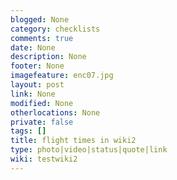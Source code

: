```yaml
---
blogged: None
category: checklists
comments: true
date: None
description: None
footer: None
imagefeature: enc07.jpg
layout: post
link: None
modified: None
otherlocations: None
private: false
tags: []
title: flight times in wiki2
type: photo|video|status|quote|link
wiki: testwiki2
---
```

<!--summary-->